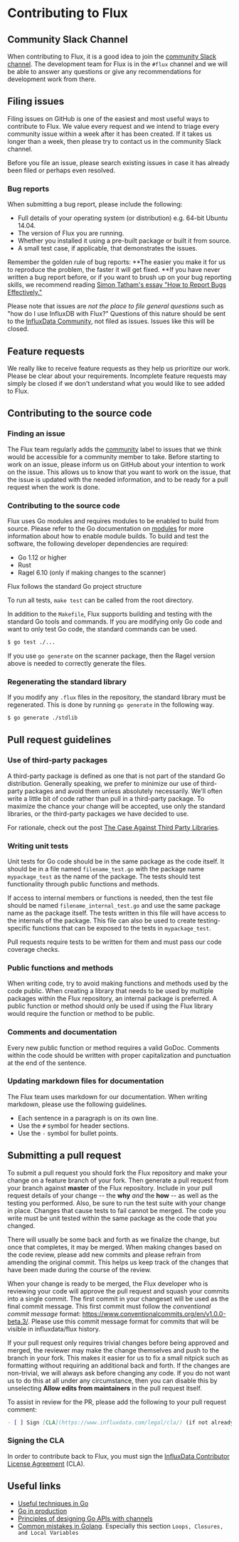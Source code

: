 # Contributing to Flux

## Community Slack Channel
When contributing to Flux, it is a good idea to join the [community Slack channel](https://www.influxdata.com/slack).
The development team for Flux is in the `#flux` channel and we will be able to answer any questions or give any recommendations for development work from there.

## Filing issues
Filing issues on GitHub is one of the easiest and most useful ways to contribute to Flux.
We value every request and we intend to triage every community issue within a week after it has been created.
If it takes us longer than a week, then please try to contact us in the community Slack channel.

Before you file an issue, please search existing issues in case it has already been filed or perhaps even resolved.

### Bug reports
When submitting a bug report, please include the following:

- Full details of your operating system (or distribution) e.g. 64-bit Ubuntu 14.04.
- The version of Flux you are running.
- Whether you installed it using a pre-built package or built it from source.
- A small test case, if applicable, that demonstrates the issues.

Remember the golden rule of bug reports: **The easier you make it for us to reproduce the problem, the faster it will get fixed.
**If you have never written a bug report before, or if you want to brush up on your bug reporting skills, we recommend reading [Simon Tatham's essay "How to Report Bugs Effectively."](http://www.chiark.greenend.org.uk/~sgtatham/bugs.html)

Please note that issues are *not the place to file general questions* such as "how do I use InfluxDB with Flux?"
Questions of this nature should be sent to the [InfluxData Community](https://community.influxdata.com/), not filed as issues.
Issues like this will be closed.

## Feature requests
We really like to receive feature requests as they help us prioritize our work.
Please be clear about your requirements. Incomplete feature requests may simply
be closed if we don't understand what you would like to see added to Flux.

## Contributing to the source code

### Finding an issue
The Flux team regularly adds the [community](https://github.com/influxdata/flux/issues?q=is%3Aopen+is%3Aissue+label%3Acommunity) label to issues that we think would be accessible for a community member to take.
Before starting to work on an issue, please inform us on GitHub about your intention to work on the issue.
This allows us to know that you want to work on the issue, that the issue is updated with the needed information, and to be ready for a pull request when the work is done.

### Contributing to the source code
Flux uses Go modules and requires modules to be enabled to build from source.
Please refer to the Go documentation on [modules](https://golang.org/cmd/go/#hdr-Modules__module_versions__and_more) for more information about how to enable module builds.
To build and test the software, the following developer dependencies are required:

* Go 1.12 or higher
* Rust
* Ragel 6.10 (only if making changes to the scanner)

Flux follows the standard Go project structure

To run all tests, `make test` can be called from the root directory.

In addition to the `Makefile`, Flux supports building and testing with the standard Go tools and commands.
If you are modifying only Go code and want to only test Go code, the standard commands can be used.

```bash
$ go test ./...
```

If you use `go generate` on the scanner package, then the Ragel version above is needed to correctly generate the files.

### Regenerating the standard library
If you modify any `.flux` files in the repository, the standard library must be regenerated.
This is done by running `go generate` in the following way.

```bash
$ go generate ./stdlib
```

## Pull request guidelines

### Use of third-party packages
A third-party package is defined as one that is not part of the standard Go distribution.
Generally speaking, we prefer to minimize our use of third-party packages and avoid
them unless absolutely necessarily. We'll often write a little bit of code rather
than pull in a third-party package. To maximize the chance your change will be accepted,
use only the standard libraries, or the third-party packages we have decided to use.

For rationale, check out the post [The Case Against Third Party Libraries](http://blog.gopheracademy.com/advent-2014/case-against-3pl/).

### Writing unit tests
Unit tests for Go code should be in the same package as the code itself.
It should be in a file named `filename_test.go` with the package name `mypackage_test` as the name of the package.
The tests should test functionality through public functions and methods.

If access to internal members or functions is needed, then the test file should be named `filename_internal_test.go` and use the same package name as the package itself.
The tests written in this file will have access to the internals of the package.
This file can also be used to create testing-specific functions that can be exposed to the tests in `mypackage_test`.

Pull requests require tests to be written for them and must pass our code coverage checks.

### Public functions and methods
When writing code, try to avoid making functions and methods used by the code public.
When creating a library that needs to be used by multiple packages within the Flux repository, an internal package is preferred.
A public function or method should only be used if using the Flux library would require the function or method to be public.

### Comments and documentation
Every new public function or method requires a valid GoDoc.
Comments within the code should be written with proper capitalization and punctuation at the end of the sentence.

### Updating markdown files for documentation
The Flux team uses markdown for our documentation.
When writing markdown, please use the following guidelines.

- Each sentence in a paragraph is on its own line.
- Use the `#` symbol for header sections.
- Use the `-` symbol for bullet points.

## Submitting a pull request
To submit a pull request you should fork the Flux repository and make your change on a feature branch of your fork.
Then generate a pull request from your branch against **master** of the Flux repository.
Include in your pull request details of your change -- the **why** *and* the **how** -- as well as the testing you performed.
Also, be sure to run the test suite with your change in place.
Changes that cause tests to fail cannot be merged.
The code you write must be unit tested within the same package as the code that you changed.

There will usually be some back and forth as we finalize the change, but once that completes, it may be merged.
When making changes based on the code review, please add new commits and please refrain from amending the original commit.
This helps us keep track of the changes that have been made during the course of the review.

When your change is ready to be merged, the Flux developer who is reviewing your code will approve the pull request and squash your commits into a single commit.
The first commit in your changeset will be used as the final commit message.
This first commit must follow the _conventional commit message_ format: https://www.conventionalcommits.org/en/v1.0.0-beta.3/.
Please use this commit message format for commits that will be visible in influxdata/flux history.

If your pull request only requires trivial changes before being approved and merged, the reviewer may make the change themselves and push to the branch in your fork.
This makes it easier for us to fix a small nitpick such as formatting without requiring an additional back and forth.
If the changes are non-trivial, we will always ask before changing any code.
If you do not want us to do this at all under any circumstance, then you can disable this by unselecting **Allow edits from maintainers** in the pull request itself.

To assist in review for the PR, please add the following to your pull request comment:

```md
- [ ] Sign [CLA](https://www.influxdata.com/legal/cla/) (if not already signed)
```

### Signing the CLA
In order to contribute back to Flux, you must sign the
[InfluxData Contributor License Agreement](https://www.influxdata.com/legal/cla/) (CLA).

## Useful links
- [Useful techniques in Go](https://arslan.io/2015/10/08/ten-useful-techniques-in-go/) 
- [Go in production](http://peter.bourgon.org/go-in-production/)
- [Principles of designing Go APIs with channels](https://inconshreveable.com/07-08-2014/principles-of-designing-go-apis-with-channels/)
- [Common mistakes in Golang](http://soryy.com/blog/2014/common-mistakes-with-go-lang/).
  Especially this section `Loops, Closures, and Local Variables`
